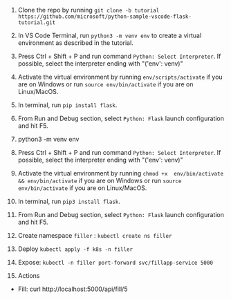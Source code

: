 1. Clone the repo by running `git clone -b tutorial https://github.com/microsoft/python-sample-vscode-flask-tutorial.git`
  2. In VS Code Terminal, run `python3 -m venv env` to create a virtual environment as described in the tutorial.
  3. Press Ctrl + Shift + P and run command `Python: Select Interpreter`. If possible, select the interpreter ending with "('env': venv)"
  4. Activate the virtual environment by running `env/scripts/activate` if you are on Windows or run `source env/bin/activate` if you are
  on Linux/MacOS.
  5. In terminal, run `pip install flask`.
  6. From Run and Debug section, select `Python: Flask` launch configuration and hit F5.


  1. python3 -m venv env
  2. Press Ctrl + Shift + P and run command `Python: Select Interpreter`. If possible, select the interpreter ending with "('env': venv)"
  3. Activate the virtual environment by running `chmod +x  env/bin/activate && env/bin/activate` if you are on Windows or run `source env/bin/activate` if you are
  on Linux/MacOS.
  4. In terminal, run `pip3 install flask`.
  5. From Run and Debug section, select `Python: Flask` launch configuration and hit F5.



  1. Create namespace `filler` : `kubectl create ns filler`
  2. Deploy `kubectl apply -f k8s -n filler`
  3. Expose: `kubectl -n filler port-forward svc/fillapp-service 5000`
  4. Actions

  * Fill: curl http://localhost:5000/api/fill/5
  

